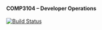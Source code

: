 #### COMP3104 – Developer Operations

[![Build Status](https://app.travis-ci.com/KaranSharma889/Comp3104.svg?branch=main)](https://app.travis-ci.com/KaranSharma889/Comp3104)